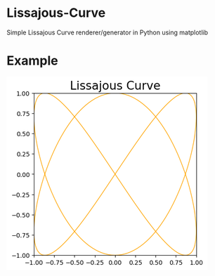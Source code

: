 # Lissajous-Curve
Simple Lissajous Curve renderer/generator in Python using matplotlib

# Example

![](image.png)
